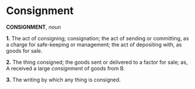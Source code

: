# Consignment

**CONSIGNMENT**, _noun_

**1.** The act of consigning; consignation; the act of sending or committing, as a charge for safe-keeping or management; the act of depositing with, as goods for sale.

**2.** The thing consigned; the goods sent or delivered to a factor for sale; as, A received a large _consignment_ of goods from B.

**3.** The writing by which any thing is consigned.